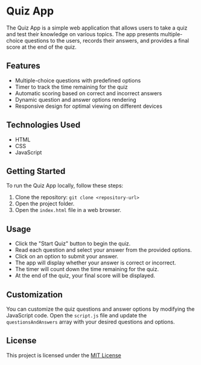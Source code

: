 # Quiz App

The Quiz App is a simple web application that allows users to take a quiz and test their knowledge on various topics. The app presents multiple-choice questions to the users, records their answers, and provides a final score at the end of the quiz.

## Features

- Multiple-choice questions with predefined options
- Timer to track the time remaining for the quiz
- Automatic scoring based on correct and incorrect answers
- Dynamic question and answer options rendering
- Responsive design for optimal viewing on different devices

## Technologies Used

- HTML
- CSS
- JavaScript

## Getting Started

To run the Quiz App locally, follow these steps:

1. Clone the repository: `git clone <repository-url>`
2. Open the project folder.
3. Open the `index.html` file in a web browser.

## Usage

- Click the "Start Quiz" button to begin the quiz.
- Read each question and select your answer from the provided options.
- Click on an option to submit your answer.
- The app will display whether your answer is correct or incorrect.
- The timer will count down the time remaining for the quiz.
- At the end of the quiz, your final score will be displayed.

## Customization

You can customize the quiz questions and answer options by modifying the JavaScript code. Open the `script.js` file and update the `questionsAndAnswers` array with your desired questions and options.

## License

This project is licensed under the [MIT License](LICENSE)
